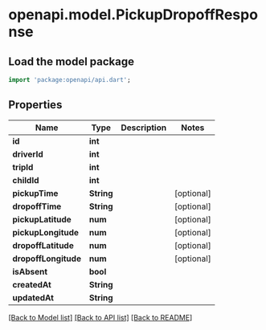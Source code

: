 # openapi.model.PickupDropoffResponse

## Load the model package
```dart
import 'package:openapi/api.dart';
```

## Properties
Name | Type | Description | Notes
------------ | ------------- | ------------- | -------------
**id** | **int** |  | 
**driverId** | **int** |  | 
**tripId** | **int** |  | 
**childId** | **int** |  | 
**pickupTime** | **String** |  | [optional] 
**dropoffTime** | **String** |  | [optional] 
**pickupLatitude** | **num** |  | [optional] 
**pickupLongitude** | **num** |  | [optional] 
**dropoffLatitude** | **num** |  | [optional] 
**dropoffLongitude** | **num** |  | [optional] 
**isAbsent** | **bool** |  | 
**createdAt** | **String** |  | 
**updatedAt** | **String** |  | 

[[Back to Model list]](../README.md#documentation-for-models) [[Back to API list]](../README.md#documentation-for-api-endpoints) [[Back to README]](../README.md)


